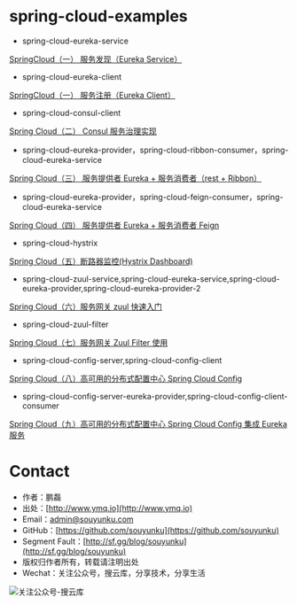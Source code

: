 # spring-cloud-examples

- spring-cloud-eureka-service

[SpringCloud（一） 服务发现（Eureka Service）](http://www.ymq.io/2017/11/22/spring-cloud-eureka/)

- spring-cloud-eureka-client

[SpringCloud（一） 服务注册（Eureka Client）](http://www.ymq.io/2017/11/22/spring-cloud-eureka/)

- spring-cloud-consul-client

[Spring Cloud（二） Consul 服务治理实现](http://www.ymq.io/2017/11/26/spring-cloud-consul/)

- spring-cloud-eureka-provider，spring-cloud-ribbon-consumer，spring-cloud-eureka-service

[Spring Cloud（三） 服务提供者 Eureka + 服务消费者（rest + Ribbon）](http://www.ymq.io/2017/12/05/spring-cloud-ribbon-rest/)

- spring-cloud-eureka-provider，spring-cloud-feign-consumer，spring-cloud-eureka-service

[Spring Cloud（四） 服务提供者 Eureka + 服务消费者 Feign](http://www.ymq.io/2017/12/06/spring-cloud-feign/)

- spring-cloud-hystrix  

[Spring Cloud（五）断路器监控(Hystrix Dashboard)](http://www.ymq.io/2017/12/07/spring-cloud-hystrix-dashboard/)

- spring-cloud-zuul-service,spring-cloud-eureka-service,spring-cloud-eureka-provider,spring-cloud-eureka-provider-2

[Spring Cloud（六）服务网关 zuul 快速入门](http://www.ymq.io/2017/12/10/spring-cloud-zuul/)

- spring-cloud-zuul-filter

[Spring Cloud（七）服务网关 Zuul Filter 使用](http://www.ymq.io/2017/12/11/spring-cloud-zuul-filter/)

- spring-cloud-config-server,spring-cloud-config-client

[Spring Cloud（八）高可用的分布式配置中心 Spring Cloud Config](http://www.ymq.io/2017/12/13/spring-cloud-config/)

- spring-cloud-config-server-eureka-provider,spring-cloud-config-client-consumer

[Spring Cloud（九）高可用的分布式配置中心 Spring Cloud Config 集成 Eureka 服务](http://www.ymq.io/2017/12/14/spring-cloud-config-eureka/)


# Contact

 - 作者：鹏磊  
 - 出处：[http://www.ymq.io](http://www.ymq.io)  
 - Email：[admin@souyunku.com](admin@souyunku.com)  
 - GitHub：[https://github.com/souyunku](https://github.com/souyunku)  
 - Segment Fault：[http://sf.gg/blog/souyunku](http://sf.gg/blog/souyunku)  
 - 版权归作者所有，转载请注明出处
 - Wechat：关注公众号，搜云库，分享技术，分享生活
 
![关注公众号-搜云库](http://www.ymq.io/images/souyunku.png "搜云库")
